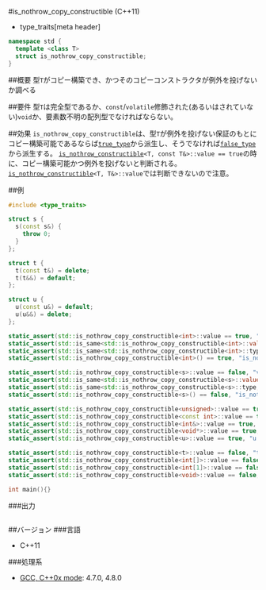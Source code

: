 #is_nothrow_copy_constructible (C++11)
* type_traits[meta header]

```cpp
namespace std {
  template <class T>
  struct is_nothrow_copy_constructible;
}
```

##概要
型`T`がコピー構築でき、かつそのコピーコンストラクタが例外を投げないか調べる


##要件
型`T`は完全型であるか、`const`/`volatile`修飾された(あるいはされていない)`void`か、要素数不明の配列型でなければならない。


##効果
`is_nothrow_copy_constructible`は、型`T`が例外を投げない保証のもとにコピー構築可能であるならば[`true_type`](./integral_constant-true_type-false_type.md)から派生し、そうでなければ[`false_type`](./integral_constant-true_type-false_type.md)から派生する。 
[`is_nothrow_constructible`](./is_nothrow_constructible.md)`<T, const T&>::value == true`の時に、コピー構築可能かつ例外を投げないと判断される。[`is_nothrow_constructible`](./is_nothrow_constructible.md)`<T, T&>::value`では判断できないので注意。


##例
```cpp
#include <type_traits>

struct s {
  s(const s&) {
    throw 0;
  }
};

struct t {
  t(const t&) = delete;
  t(t&&) = default;
};

struct u {
  u(const u&) = default;
  u(u&&) = delete;
};

static_assert(std::is_nothrow_copy_constructible<int>::value == true, "value == true, int is nothrow copy constructible");
static_assert(std::is_same<std::is_nothrow_copy_constructible<int>::value_type, bool>::value, "value_type == bool");
static_assert(std::is_same<std::is_nothrow_copy_constructible<int>::type, std::true_type>::value, "type == true_type");
static_assert(std::is_nothrow_copy_constructible<int>() == true, "is_nothrow_copy_constructible<int>() == true");

static_assert(std::is_nothrow_copy_constructible<s>::value == false, "value == false, s is not nothrow copy constructible");
static_assert(std::is_same<std::is_nothrow_copy_constructible<s>::value_type, bool>::value, "value_type == bool");
static_assert(std::is_same<std::is_nothrow_copy_constructible<s>::type, std::false_type>::value, "type == false_type");
static_assert(std::is_nothrow_copy_constructible<s>() == false, "is_nothrow_copy_constructible<s>() == false");

static_assert(std::is_nothrow_copy_constructible<unsigned>::value == true, "unsigned is nothrow copy constructible");
static_assert(std::is_nothrow_copy_constructible<const int>::value == true, "const int is nothrow copy constructible");
static_assert(std::is_nothrow_copy_constructible<int&>::value == true, "int& is nothrow copy constructible");
static_assert(std::is_nothrow_copy_constructible<void*>::value == true, "void* is nothrow copy constructible");
static_assert(std::is_nothrow_copy_constructible<u>::value == true, "u is nothrow copy constructible");

static_assert(std::is_nothrow_copy_constructible<t>::value == false, "t is not nothrow copy constructible");
static_assert(std::is_nothrow_copy_constructible<int[]>::value == false, "int[] is not nothrow copy constructible");
static_assert(std::is_nothrow_copy_constructible<int[1]>::value == false, "int[1] is not nothrow copy constructible");
static_assert(std::is_nothrow_copy_constructible<void>::value == false, "void is not nothrow copy constructible");

int main(){}
```

###出力
```
```

##バージョン
###言語
- C++11

###処理系
- [GCC, C++0x mode](/implementation.md#gcc): 4.7.0, 4.8.0

